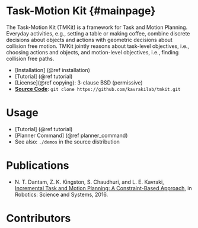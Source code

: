 Task-Motion Kit {#mainpage}
==============

The Task-Motion Kit (TMKit) is a framework for Task and Motion
Planning.  Everyday activities, e.g., setting a table or making
coffee, combine discrete decisions about objects and actions with
geometric decisions about collision free motion.  TMKit jointly
reasons about task-level objectives, i.e., choosing actions and
objects, and motion-level objectives, i.e., finding collision free
paths.

- [Installation] (@ref installation)
- [Tutorial] (@ref tutorial)
- [License](@ref copying): 3-clause BSD (permissive)
- <a href="https://github.com/kavrakilab/tmkit"><b>Source
  Code</b></a>: `git clone https://github.com/kavrakilab/tmkit.git`

Usage
=====

* [Tutorial] (@ref tutorial)
* [Planner Command] (@ref planner_command)
* See also: `./demos` in the source distribution

Publications
============

- N. T. Dantam, Z. K. Kingston, S. Chaudhuri, and L. E. Kavraki,
  [Incremental Task and Motion Planning: A Constraint-Based Approach](http://www.roboticsproceedings.org/rss12/p02.html),
  in Robotics: Science and Systems, 2016.

Contributors
============

<!-- Append AUTHORS file -->
